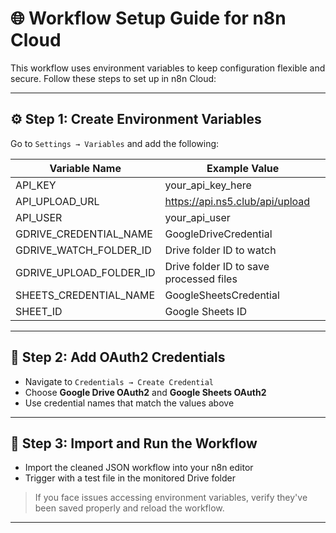 # 🌐 Workflow Setup Guide for n8n Cloud

This workflow uses environment variables to keep configuration flexible and secure. Follow these steps to set up in n8n Cloud:

---

## ⚙️ Step 1: Create Environment Variables

Go to `Settings → Variables` and add the following:

| Variable Name              | Example Value                        |
|---------------------------|--------------------------------------|
| API_KEY                   | your_api_key_here                    |
| API_UPLOAD_URL            | https://api.ns5.club/api/upload    |
| API_USER                  | your_api_user                        |
| GDRIVE_CREDENTIAL_NAME    | GoogleDriveCredential                |
| GDRIVE_WATCH_FOLDER_ID    | Drive folder ID to watch             |
| GDRIVE_UPLOAD_FOLDER_ID   | Drive folder ID to save processed files |
| SHEETS_CREDENTIAL_NAME    | GoogleSheetsCredential               |
| SHEET_ID                  | Google Sheets ID                     |

---

## 🔑 Step 2: Add OAuth2 Credentials

- Navigate to `Credentials → Create Credential`
- Choose **Google Drive OAuth2** and **Google Sheets OAuth2**
- Use credential names that match the values above

---

## 🚀 Step 3: Import and Run the Workflow

- Import the cleaned JSON workflow into your n8n editor
- Trigger with a test file in the monitored Drive folder

> If you face issues accessing environment variables, verify they've been saved properly and reload the workflow.

---
